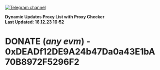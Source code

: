 [![Telegram channel](https://img.shields.io/endpoint?url=https://runkit.io/damiankrawczyk/telegram-badge/branches/master?url=https://t.me/n4z4v0d)](https://t.me/n4z4v0d) 

**Dynamic Updates Proxy List with Proxy Checker**  
**Last Updated: 16.12.23 16:52**

# DONATE (_any evm_) - 0xDEADf12DE9A24b47Da0a43E1bA70B8972F5296F2
